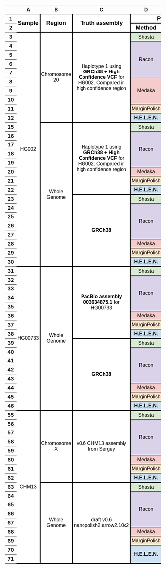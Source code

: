 <meta http-equiv="Content-Type" content="text/html; charset=utf-8"><link type="text/css" rel="stylesheet" href="resources/sheet.css" >
<style type="text/css">.ritz .waffle a { color: inherit; }.ritz .waffle .s7{border-bottom:3px SOLID #000000;border-right:3px SOLID #000000;background-color:#ffffff;text-align:center;color:#000000;font-family:'docs-Roboto Mono',Arial;font-size:12pt;vertical-align:middle;white-space:normal;overflow:hidden;word-wrap:break-word;direction:ltr;padding:2px 3px 2px 3px;}.ritz .waffle .s12{border-bottom:1px SOLID #000000;border-right:1px SOLID #000000;background-color:#d9d2e9;text-align:center;color:#000000;font-family:'docs-Roboto Mono',Arial;font-size:12pt;vertical-align:middle;white-space:nowrap;direction:ltr;padding:2px 3px 2px 3px;}.ritz .waffle .s13{border-bottom:1px SOLID #000000;border-right:3px SOLID #000000;background-color:#f4cccc;text-align:center;color:#000000;font-family:'docs-Roboto Mono',Arial;font-size:12pt;vertical-align:middle;white-space:nowrap;direction:ltr;padding:2px 3px 2px 3px;}.ritz .waffle .s8{border-bottom:1px SOLID #000000;border-right:3px SOLID #000000;background-color:#d9ead3;text-align:center;color:#000000;font-family:'docs-Roboto Mono',Arial;font-size:12pt;vertical-align:middle;white-space:nowrap;direction:ltr;padding:2px 3px 2px 3px;}.ritz .waffle .s16{border-bottom:1px SOLID #000000;border-right:1px SOLID #000000;background-color:#fce5cd;text-align:center;color:#000000;font-family:'docs-Roboto Mono',Arial;font-size:12pt;vertical-align:middle;white-space:nowrap;direction:ltr;padding:2px 3px 2px 3px;}.ritz .waffle .s1{border-bottom:3px SOLID #000000;border-right:3px SOLID #000000;background-color:#ffffff;text-align:center;font-weight:bold;color:#000000;font-family:'docs-Roboto Mono',Arial;font-size:14pt;vertical-align:middle;white-space:normal;overflow:hidden;word-wrap:break-word;direction:ltr;padding:2px 3px 2px 3px;}.ritz .waffle .s3{border-bottom:3px SOLID #000000;border-right:1px SOLID #000000;background-color:#ffffff;text-align:center;font-weight:bold;color:#000000;font-family:'docs-Roboto Mono',Arial;font-size:14pt;vertical-align:bottom;white-space:nowrap;direction:ltr;padding:2px 3px 2px 3px;}.ritz .waffle .s4{border-bottom:3px SOLID #000000;border-right:3px SOLID #000000;background-color:#ffffff;text-align:center;font-weight:bold;color:#000000;font-family:'docs-Roboto Mono',Arial;font-size:14pt;vertical-align:bottom;white-space:nowrap;direction:ltr;padding:2px 3px 2px 3px;}.ritz .waffle .s6{border-bottom:2px SOLID #000000;border-right:3px SOLID #000000;background-color:#ffffff;text-align:center;color:#000000;font-family:'docs-Roboto Mono',Arial;font-size:12pt;vertical-align:middle;white-space:normal;overflow:hidden;word-wrap:break-word;direction:ltr;padding:2px 3px 2px 3px;}.ritz .waffle .s10{border-right:3px SOLID #000000;background-color:#ffffff;text-align:center;color:#000000;font-family:'docs-Roboto Mono',Arial;font-size:12pt;vertical-align:middle;white-space:nowrap;direction:ltr;padding:2px 3px 2px 3px;}.ritz .waffle .s27{border-bottom:1px SOLID #000000;border-right:1px SOLID #000000;background-color:#cfe2f3;text-align:center;font-weight:bold;color:#000000;font-family:'docs-Roboto Mono',Arial;font-size:12pt;vertical-align:middle;white-space:nowrap;direction:ltr;padding:2px 3px 2px 3px;}.ritz .waffle .s19{border-bottom:3px SOLID #000000;border-right:3px SOLID #000000;background-color:#ffffff;text-align:center;color:#000000;font-family:'docs-Roboto Mono',Arial;font-size:12pt;vertical-align:middle;white-space:nowrap;direction:ltr;padding:2px 3px 2px 3px;}.ritz .waffle .s0{border-bottom:3px SOLID #000000;border-right:3px SOLID #000000;background-color:#ffffff;text-align:center;font-weight:bold;color:#000000;font-family:'docs-Roboto Mono',Arial;font-size:14pt;vertical-align:middle;white-space:nowrap;direction:ltr;padding:2px 3px 2px 3px;}.ritz .waffle .s26{border-bottom:1px SOLID #000000;border-right:3px SOLID #000000;background-color:#cfe2f3;text-align:center;font-weight:bold;color:#000000;font-family:'docs-Roboto Mono',Arial;font-size:12pt;vertical-align:middle;white-space:nowrap;direction:ltr;padding:2px 3px 2px 3px;}.ritz .waffle .s29{border-bottom:3px SOLID #000000;border-right:1px SOLID #000000;background-color:#cfe2f3;text-align:center;color:#000000;font-family:'docs-Roboto Mono',Arial;font-size:12pt;vertical-align:middle;white-space:nowrap;direction:ltr;padding:2px 3px 2px 3px;}.ritz .waffle .s14{border-bottom:1px SOLID #000000;border-right:1px SOLID #000000;background-color:#f4cccc;text-align:center;color:#000000;font-family:'docs-Roboto Mono',Arial;font-size:12pt;vertical-align:middle;white-space:nowrap;direction:ltr;padding:2px 3px 2px 3px;}.ritz .waffle .s17{border-bottom:3px SOLID #000000;border-right:3px SOLID #000000;background-color:#cfe2f3;text-align:center;font-weight:bold;color:#000000;font-family:'docs-Roboto Mono',Arial;font-size:12pt;vertical-align:middle;white-space:nowrap;direction:ltr;padding:2px 3px 2px 3px;}.ritz .waffle .s24{border-right:3px SOLID #000000;background-color:#ffffff;text-align:center;color:#000000;font-family:'docs-Consolas',Arial;font-size:10pt;vertical-align:bottom;white-space:nowrap;direction:ltr;padding:2px 3px 2px 3px;}.ritz .waffle .s23{border-right:3px SOLID #000000;background-color:#ffffff;text-align:left;color:#000000;font-family:'docs-Consolas',Arial;font-size:10pt;vertical-align:bottom;white-space:nowrap;direction:ltr;padding:2px 3px 2px 3px;}.ritz .waffle .s28{border-bottom:3px SOLID #000000;border-right:3px SOLID #000000;background-color:#cfe2f3;text-align:center;color:#000000;font-family:'docs-Roboto Mono',Arial;font-size:12pt;vertical-align:middle;white-space:nowrap;direction:ltr;padding:2px 3px 2px 3px;}.ritz .waffle .s2{border-bottom:1px SOLID #000000;border-right:3px SOLID #000000;background-color:#ffffff;text-align:center;font-weight:bold;color:#000000;font-family:'docs-Roboto Mono',Arial;font-size:14pt;vertical-align:bottom;white-space:nowrap;direction:ltr;padding:2px 3px 2px 3px;}.ritz .waffle .s5{border-bottom:2px SOLID #000000;border-right:3px SOLID #000000;background-color:#ffffff;text-align:center;color:#000000;font-family:'docs-Roboto Mono',Arial;font-size:12pt;vertical-align:middle;white-space:nowrap;direction:ltr;padding:2px 3px 2px 3px;}.ritz .waffle .s22{border-bottom:3px SOLID #000000;border-right:3px SOLID #000000;background-color:#ffffff;text-align:center;font-weight:bold;color:#000000;font-family:'docs-Roboto Mono',Arial;font-size:12pt;vertical-align:middle;white-space:normal;overflow:hidden;word-wrap:break-word;direction:ltr;padding:2px 3px 2px 3px;}.ritz .waffle .s20{border-bottom:1px SOLID #000000;border-right:3px SOLID #000000;background-color:#d9d2e9;text-align:center;color:#000000;font-family:'docs-Roboto Mono',Arial;font-size:12pt;vertical-align:bottom;white-space:nowrap;direction:ltr;padding:2px 3px 2px 3px;}.ritz .waffle .s18{border-bottom:3px SOLID #000000;border-right:1px SOLID #000000;background-color:#cfe2f3;text-align:center;font-weight:bold;color:#000000;font-family:'docs-Roboto Mono',Arial;font-size:12pt;vertical-align:middle;white-space:nowrap;direction:ltr;padding:2px 3px 2px 3px;}.ritz .waffle .s11{border-bottom:1px SOLID #000000;border-right:3px SOLID #000000;background-color:#d9d2e9;text-align:center;color:#000000;font-family:'docs-Roboto Mono',Arial;font-size:12pt;vertical-align:middle;white-space:nowrap;direction:ltr;padding:2px 3px 2px 3px;}.ritz .waffle .s21{border-bottom:1px SOLID #000000;border-right:1px SOLID #000000;background-color:#d9d2e9;text-align:center;color:#000000;font-family:'docs-Roboto Mono',Arial;font-size:12pt;vertical-align:bottom;white-space:nowrap;direction:ltr;padding:2px 3px 2px 3px;}.ritz .waffle .s15{border-bottom:1px SOLID #000000;border-right:3px SOLID #000000;background-color:#fce5cd;text-align:center;color:#000000;font-family:'docs-Roboto Mono',Arial;font-size:12pt;vertical-align:middle;white-space:nowrap;direction:ltr;padding:2px 3px 2px 3px;}.ritz .waffle .s9{border-bottom:1px SOLID #000000;border-right:1px SOLID #000000;background-color:#d9ead3;text-align:center;color:#000000;font-family:'docs-Roboto Mono',Arial;font-size:12pt;vertical-align:middle;white-space:nowrap;direction:ltr;padding:2px 3px 2px 3px;}.ritz .waffle .s25{border-bottom:3px SOLID #000000;border-right:3px SOLID #000000;background-color:#ffffff;text-align:left;color:#000000;font-family:'docs-Consolas',Arial;font-size:10pt;vertical-align:bottom;white-space:nowrap;direction:ltr;padding:2px 3px 2px 3px;}</style><div class="ritz grid-container" dir="ltr"><table class="waffle" cellspacing="0" cellpadding="0"><thead><tr><th class="row-header freezebar-origin-ltr"></th><th id="0C0" style="width:89px" class="column-headers-background">A</th><th id="0C1" style="width:105px" class="column-headers-background">B</th><th id="0C2" style="width:151px" class="column-headers-background">C</th><th id="0C3" style="width:151px" class="column-headers-background">D</th><th id="0C4" style="width:191px" class="column-headers-background">E</th><th id="0C5" style="width:100px" class="column-headers-background">F</th><th id="0C6" style="width:100px" class="column-headers-background">G</th><th id="0C7" style="width:100px" class="column-headers-background">H</th><th id="0C8" style="width:100px" class="column-headers-background">I</th><th id="0C9" style="width:100px" class="column-headers-background">J</th><th id="0C10" style="width:100px" class="column-headers-background">K</th><th id="0C11" style="width:100px" class="column-headers-background">L</th><th id="0C12" style="width:100px" class="column-headers-background">M</th><th id="0C13" style="width:176px" class="column-headers-background">N</th></tr></thead><tbody><tr style='height:20px;'><th id="0R0" style="height: 20px;" class="row-headers-background"><div class="row-header-wrapper" style="line-height: 20px;">1</div></th><td class="s0" dir="ltr" rowspan="2">Sample</td><td class="s0" dir="ltr" rowspan="2">Region</td><td class="s1" dir="ltr" rowspan="2">Truth assembly</td><td class="s0" dir="ltr" colspan="2">Polisher</td><td class="s2" dir="ltr" colspan="4">Percentage Errors</td><td class="s2" dir="ltr" colspan="4">Q Scores</td><td class="s0" dir="ltr" rowspan="2">Comments</td></tr><tr style='height:20px;'><th id="0R1" style="height: 20px;" class="row-headers-background"><div class="row-header-wrapper" style="line-height: 20px;">2</div></th><td class="s0" dir="ltr">Method</td><td class="s0" dir="ltr">Model</td><td class="s3" dir="ltr">err_bal</td><td class="s3" dir="ltr">iden</td><td class="s3" dir="ltr">del</td><td class="s4" dir="ltr">ins</td><td class="s3" dir="ltr">err_bal</td><td class="s3" dir="ltr">iden</td><td class="s3" dir="ltr">del</td><td class="s4" dir="ltr">ins</td></tr><tr style='height:20px;'><th id="0R2" style="height: 20px;" class="row-headers-background"><div class="row-header-wrapper" style="line-height: 20px;">3</div></th><td class="s5" dir="ltr" rowspan="26">HG002</td><td class="s6" dir="ltr" rowspan="10">Chromosome 20</td><td class="s7" dir="ltr" rowspan="10">Haplotype 1 using <span style="font-weight:bold;">GRCh38 + High Confidence VCF</span> for HG002. Compared in high confidence region</td><td class="s8" dir="ltr">Shasta</td><td class="s8" dir="ltr">-</td><td class="s9" dir="ltr">1.080%</td><td class="s9" dir="ltr">0.062%</td><td class="s9" dir="ltr">0.915%</td><td class="s8" dir="ltr">0.104%</td><td class="s9" dir="ltr">19.670</td><td class="s9" dir="ltr">32.100</td><td class="s9" dir="ltr">20.390</td><td class="s8" dir="ltr">29.820</td><td class="s10"></td></tr><tr style='height:20px;'><th id="0R3" style="height: 20px;" class="row-headers-background"><div class="row-header-wrapper" style="line-height: 20px;">4</div></th><td class="s11" dir="ltr" rowspan="4">Racon</td><td class="s11" dir="ltr">1x</td><td class="s12" dir="ltr">0.586%</td><td class="s12" dir="ltr">0.060%</td><td class="s12" dir="ltr">0.453%</td><td class="s11" dir="ltr">0.072%</td><td class="s12" dir="ltr">22.320</td><td class="s12" dir="ltr">32.180</td><td class="s12" dir="ltr">23.440</td><td class="s11" dir="ltr">31.410</td><td class="s10"></td></tr><tr style='height:20px;'><th id="0R4" style="height: 20px;" class="row-headers-background"><div class="row-header-wrapper" style="line-height: 20px;">5</div></th><td class="s11" dir="ltr">2x</td><td class="s12" dir="ltr">0.582%</td><td class="s12" dir="ltr">0.065%</td><td class="s12" dir="ltr">0.442%</td><td class="s11" dir="ltr">0.075%</td><td class="s12" dir="ltr">22.350</td><td class="s12" dir="ltr">31.880</td><td class="s12" dir="ltr">23.540</td><td class="s11" dir="ltr">31.260</td><td class="s10"></td></tr><tr style='height:20px;'><th id="0R5" style="height: 20px;" class="row-headers-background"><div class="row-header-wrapper" style="line-height: 20px;">6</div></th><td class="s11" dir="ltr">3x</td><td class="s12" dir="ltr">0.559%</td><td class="s12" dir="ltr">0.059%</td><td class="s12" dir="ltr">0.428%</td><td class="s11" dir="ltr">0.072%</td><td class="s12" dir="ltr">22.530</td><td class="s12" dir="ltr">32.310</td><td class="s12" dir="ltr">23.690</td><td class="s11" dir="ltr">31.400</td><td class="s10"></td></tr><tr style='height:20px;'><th id="0R6" style="height: 20px;" class="row-headers-background"><div class="row-header-wrapper" style="line-height: 20px;">7</div></th><td class="s11" dir="ltr">4x</td><td class="s12" dir="ltr">0.569%</td><td class="s12" dir="ltr">0.065%</td><td class="s12" dir="ltr">0.429%</td><td class="s11" dir="ltr">0.075%</td><td class="s12" dir="ltr">22.450</td><td class="s12" dir="ltr">31.890</td><td class="s12" dir="ltr">23.680</td><td class="s11" dir="ltr">31.230</td><td class="s10"></td></tr><tr style='height:20px;'><th id="0R7" style="height: 20px;" class="row-headers-background"><div class="row-header-wrapper" style="line-height: 20px;">8</div></th><td class="s13" dir="ltr" rowspan="3">Medaka</td><td class="s13" dir="ltr">r941_flip235</td><td class="s14" dir="ltr">0.479%</td><td class="s14" dir="ltr">0.062%</td><td class="s14" dir="ltr">0.346%</td><td class="s13" dir="ltr">0.071%</td><td class="s14" dir="ltr">23.200</td><td class="s14" dir="ltr">32.070</td><td class="s14" dir="ltr">24.600</td><td class="s13" dir="ltr">31.500</td><td class="s10"></td></tr><tr style='height:20px;'><th id="0R8" style="height: 20px;" class="row-headers-background"><div class="row-header-wrapper" style="line-height: 20px;">9</div></th><td class="s13" dir="ltr">r941_flip213</td><td class="s14" dir="ltr">0.543%</td><td class="s14" dir="ltr">0.056%</td><td class="s14" dir="ltr">0.440%</td><td class="s13" dir="ltr">0.047%</td><td class="s14" dir="ltr">22.650</td><td class="s14" dir="ltr">32.510</td><td class="s14" dir="ltr">23.570</td><td class="s13" dir="ltr">33.260</td><td class="s10"></td></tr><tr style='height:20px;'><th id="0R9" style="height: 20px;" class="row-headers-background"><div class="row-header-wrapper" style="line-height: 20px;">10</div></th><td class="s13" dir="ltr">r941_trans</td><td class="s14" dir="ltr">0.582%</td><td class="s14" dir="ltr">0.052%</td><td class="s14" dir="ltr">0.482%</td><td class="s13" dir="ltr">0.048%</td><td class="s14" dir="ltr">22.350</td><td class="s14" dir="ltr">32.850</td><td class="s14" dir="ltr">23.170</td><td class="s13" dir="ltr">33.170</td><td class="s10"></td></tr><tr style='height:20px;'><th id="0R10" style="height: 20px;" class="row-headers-background"><div class="row-header-wrapper" style="line-height: 20px;">11</div></th><td class="s15" dir="ltr">MarginPolish</td><td class="s15" dir="ltr">guppy_ff235</td><td class="s16" dir="ltr">0.450%</td><td class="s16" dir="ltr">0.043%</td><td class="s16" dir="ltr">0.298%</td><td class="s15" dir="ltr">0.109%</td><td class="s16" dir="ltr">23.470</td><td class="s16" dir="ltr">33.660</td><td class="s16" dir="ltr">25.260</td><td class="s15" dir="ltr">31.100</td><td class="s10"></td></tr><tr style='height:20px;'><th id="0R11" style="height: 20px;" class="row-headers-background"><div class="row-header-wrapper" style="line-height: 20px;">12</div></th><td class="s17" dir="ltr">H.E.L.E.N.</td><td class="s17" dir="ltr">rl941_flip235</td><td class="s18" dir="ltr">0.368%</td><td class="s18" dir="ltr">0.041%</td><td class="s18" dir="ltr">0.232%</td><td class="s17" dir="ltr">0.095%</td><td class="s18" dir="ltr">24.340</td><td class="s18" dir="ltr">33.850</td><td class="s18" dir="ltr">26.350</td><td class="s17" dir="ltr">30.240</td><td class="s19"></td></tr><tr style='height:20px;'><th id="0R14" style="height: 20px;" class="row-headers-background"><div class="row-header-wrapper" style="line-height: 20px;">15</div></th><td class="s6" dir="ltr" rowspan="16">Whole Genome</td><td class="s7" dir="ltr" rowspan="8">Haplotype 1 using <span style="font-weight:bold;">GRCh38 + High Confidence VCF</span> for HG002. Compared in high confidence region</td><td class="s8" dir="ltr">Shasta</td><td class="s8" dir="ltr">-</td><td class="s9" dir="ltr">1.030%</td><td class="s9" dir="ltr">0.058%</td><td class="s9" dir="ltr">0.861%</td><td class="s8" dir="ltr">0.111%</td><td class="s9" dir="ltr">19.870</td><td class="s9" dir="ltr">32.370</td><td class="s9" dir="ltr">20.650</td><td class="s8" dir="ltr">29.560</td><td class="s10"></td></tr><tr style='height:20px;'><th id="0R15" style="height: 20px;" class="row-headers-background"><div class="row-header-wrapper" style="line-height: 20px;">16</div></th><td class="s11" rowspan="4">Racon</td><td class="s20">1x</td><td class="s21" dir="ltr">0.732%</td><td class="s21" dir="ltr">0.053%</td><td class="s21" dir="ltr">0.606%</td><td class="s20" dir="ltr">0.073%</td><td class="s21" dir="ltr">21.360</td><td class="s21" dir="ltr">32.800</td><td class="s21" dir="ltr">22.170</td><td class="s20" dir="ltr">31.350</td><td class="s10"></td></tr><tr style='height:20px;'><th id="0R16" style="height: 20px;" class="row-headers-background"><div class="row-header-wrapper" style="line-height: 20px;">17</div></th><td class="s20">2x</td><td class="s21" dir="ltr">0.719%</td><td class="s21" dir="ltr">0.052%</td><td class="s21" dir="ltr">0.593%</td><td class="s20" dir="ltr">0.074%</td><td class="s21" dir="ltr">21.440</td><td class="s21" dir="ltr">32.870</td><td class="s21" dir="ltr">22.270</td><td class="s20" dir="ltr">31.310</td><td class="s10"></td></tr><tr style='height:20px;'><th id="0R17" style="height: 20px;" class="row-headers-background"><div class="row-header-wrapper" style="line-height: 20px;">18</div></th><td class="s20">3x</td><td class="s21" dir="ltr">0.706%</td><td class="s21" dir="ltr">0.051%</td><td class="s21" dir="ltr">0.579%</td><td class="s20" dir="ltr">0.076%</td><td class="s21" dir="ltr">21.510</td><td class="s21" dir="ltr">32.900</td><td class="s21" dir="ltr">22.370</td><td class="s20" dir="ltr">31.200</td><td class="s10"></td></tr><tr style='height:20px;'><th id="0R18" style="height: 20px;" class="row-headers-background"><div class="row-header-wrapper" style="line-height: 20px;">19</div></th><td class="s20">4x</td><td class="s21" dir="ltr">0.711%</td><td class="s21" dir="ltr">0.052%</td><td class="s21" dir="ltr">0.585%</td><td class="s20" dir="ltr">0.075%</td><td class="s21" dir="ltr">21.480</td><td class="s21" dir="ltr">32.880</td><td class="s21" dir="ltr">22.330</td><td class="s20" dir="ltr">31.260</td><td class="s10"></td></tr><tr style='height:20px;'><th id="0R19" style="height: 20px;" class="row-headers-background"><div class="row-header-wrapper" style="line-height: 20px;">20</div></th><td class="s13" dir="ltr">Medaka</td><td class="s13" dir="ltr">r941_flip235</td><td class="s14" dir="ltr">0.447%</td><td class="s14" dir="ltr">0.049%</td><td class="s14" dir="ltr">0.324%</td><td class="s13" dir="ltr">0.074%</td><td class="s14" dir="ltr">23.500</td><td class="s14" dir="ltr">33.110</td><td class="s14" dir="ltr">24.890</td><td class="s13" dir="ltr">31.310</td><td class="s10"></td></tr><tr style='height:20px;'><th id="0R20" style="height: 20px;" class="row-headers-background"><div class="row-header-wrapper" style="line-height: 20px;">21</div></th><td class="s15" dir="ltr">MarginPolish</td><td class="s15" dir="ltr">guppy_ff235</td><td class="s16" dir="ltr">0.432%</td><td class="s16" dir="ltr">0.042%</td><td class="s16" dir="ltr">0.268%</td><td class="s15" dir="ltr">0.122%</td><td class="s16" dir="ltr">23.640</td><td class="s16" dir="ltr">33.730</td><td class="s16" dir="ltr">25.720</td><td class="s15" dir="ltr">29.130</td><td class="s10"></td></tr><tr style='height:20px;'><th id="0R21" style="height: 20px;" class="row-headers-background"><div class="row-header-wrapper" style="line-height: 20px;">22</div></th><td class="s17" dir="ltr">H.E.L.E.N.</td><td class="s17" dir="ltr">rl941_flip235</td><td class="s18" dir="ltr">0.354%</td><td class="s18" dir="ltr">0.039%</td><td class="s18" dir="ltr">0.208%</td><td class="s17" dir="ltr">0.107%</td><td class="s18" dir="ltr">24.510</td><td class="s18" dir="ltr">34.050</td><td class="s18" dir="ltr">26.810</td><td class="s17" dir="ltr">29.730</td><td class="s5"></td></tr><tr style='height:20px;'><th id="0R22" style="height: 20px;" class="row-headers-background"><div class="row-header-wrapper" style="line-height: 20px;">23</div></th><td class="s22" dir="ltr" rowspan="8">GRCh38</td><td class="s8" dir="ltr">Shasta</td><td class="s8" dir="ltr">-</td><td class="s9" dir="ltr">1.525%</td><td class="s9" dir="ltr">0.180%</td><td class="s9" dir="ltr">1.067%</td><td class="s8" dir="ltr">0.280%</td><td class="s9" dir="ltr">18.170</td><td class="s9" dir="ltr">27.460</td><td class="s9" dir="ltr">19.720</td><td class="s8" dir="ltr">25.530</td><td class="s10"></td></tr><tr style='height:20px;'><th id="0R23" style="height: 20px;" class="row-headers-background"><div class="row-header-wrapper" style="line-height: 20px;">24</div></th><td class="s11" dir="ltr" rowspan="4">Racon</td><td class="s11" dir="ltr">1x</td><td class="s12" dir="ltr">1.143%</td><td class="s12" dir="ltr">0.158%</td><td class="s12" dir="ltr">0.756%</td><td class="s11" dir="ltr">0.230%</td><td class="s12" dir="ltr">19.420</td><td class="s12" dir="ltr">28.010</td><td class="s12" dir="ltr">21.210</td><td class="s11" dir="ltr">26.380</td><td class="s10"></td></tr><tr style='height:20px;'><th id="0R24" style="height: 20px;" class="row-headers-background"><div class="row-header-wrapper" style="line-height: 20px;">25</div></th><td class="s11" dir="ltr">2x</td><td class="s12" dir="ltr">1.121%</td><td class="s12" dir="ltr">0.150%</td><td class="s12" dir="ltr">0.741%</td><td class="s11" dir="ltr">0.231%</td><td class="s12" dir="ltr">19.500</td><td class="s12" dir="ltr">28.230</td><td class="s12" dir="ltr">21.300</td><td class="s11" dir="ltr">26.370</td><td class="s10"></td></tr><tr style='height:20px;'><th id="0R25" style="height: 20px;" class="row-headers-background"><div class="row-header-wrapper" style="line-height: 20px;">26</div></th><td class="s11" dir="ltr">3x</td><td class="s12" dir="ltr">1.103%</td><td class="s12" dir="ltr">0.145%</td><td class="s12" dir="ltr">0.730%</td><td class="s11" dir="ltr">0.229%</td><td class="s12" dir="ltr">19.570</td><td class="s12" dir="ltr">28.380</td><td class="s12" dir="ltr">21.370</td><td class="s11" dir="ltr">26.390</td><td class="s10"></td></tr><tr style='height:20px;'><th id="0R26" style="height: 20px;" class="row-headers-background"><div class="row-header-wrapper" style="line-height: 20px;">27</div></th><td class="s11" dir="ltr">4x</td><td class="s12" dir="ltr">1.101%</td><td class="s12" dir="ltr">0.145%</td><td class="s12" dir="ltr">0.724%</td><td class="s11" dir="ltr">0.233%</td><td class="s12" dir="ltr">19.580</td><td class="s12" dir="ltr">28.390</td><td class="s12" dir="ltr">21.400</td><td class="s11" dir="ltr">26.320</td><td class="s10"></td></tr><tr style='height:20px;'><th id="0R27" style="height: 20px;" class="row-headers-background"><div class="row-header-wrapper" style="line-height: 20px;">28</div></th><td class="s13" dir="ltr">Medaka</td><td class="s13" dir="ltr">r941_flip235</td><td class="s14" dir="ltr">0.801%</td><td class="s14" dir="ltr">0.140%</td><td class="s14" dir="ltr">0.451%</td><td class="s13" dir="ltr">0.211%</td><td class="s14" dir="ltr">20.960</td><td class="s14" dir="ltr">28.550</td><td class="s14" dir="ltr">23.460</td><td class="s13" dir="ltr">26.750</td><td class="s10"></td></tr><tr style='height:20px;'><th id="0R28" style="height: 20px;" class="row-headers-background"><div class="row-header-wrapper" style="line-height: 20px;">29</div></th><td class="s15" dir="ltr">MarginPolish</td><td class="s15" dir="ltr">guppy_ff235</td><td class="s16" dir="ltr">0.766%</td><td class="s16" dir="ltr">0.128%</td><td class="s16" dir="ltr">0.379%</td><td class="s15" dir="ltr">0.259%</td><td class="s16" dir="ltr">21.160</td><td class="s16" dir="ltr">28.920</td><td class="s16" dir="ltr">24.210</td><td class="s15" dir="ltr">25.870</td><td class="s10"></td></tr><tr style='height:20px;'><th id="0R29" style="height: 20px;" class="row-headers-background"><div class="row-header-wrapper" style="line-height: 20px;">30</div></th><td class="s17" dir="ltr">H.E.L.E.N.</td><td class="s17" dir="ltr">rl941_flip235</td><td class="s18" dir="ltr">0.753%</td><td class="s18" dir="ltr">0.142%</td><td class="s18" dir="ltr">0.358%</td><td class="s17" dir="ltr">0.254%</td><td class="s18" dir="ltr">21.230</td><td class="s18" dir="ltr">28.490</td><td class="s18" dir="ltr">24.460</td><td class="s17" dir="ltr">25.960</td><td class="s19"></td></tr><tr style='height:20px;'><th id="0R30" style="height: 20px;" class="row-headers-background"><div class="row-header-wrapper" style="line-height: 20px;">31</div></th><td class="s19" dir="ltr" rowspan="16">HG00733</td><td class="s7" dir="ltr" rowspan="16">Whole Genome</td><td class="s7" dir="ltr" rowspan="8"><span style="font-weight:bold;">PacBio assembly 003634875.1</span> for HG00733</td><td class="s8" dir="ltr">Shasta</td><td class="s8" dir="ltr">-</td><td class="s9" dir="ltr">1.217%</td><td class="s9" dir="ltr">0.084%</td><td class="s9" dir="ltr">0.963%</td><td class="s8" dir="ltr">0.170%</td><td class="s9" dir="ltr">19.150</td><td class="s9" dir="ltr">30.770</td><td class="s9" dir="ltr">20.160</td><td class="s8" dir="ltr">27.680</td><td class="s10"></td></tr><tr style='height:20px;'><th id="0R31" style="height: 20px;" class="row-headers-background"><div class="row-header-wrapper" style="line-height: 20px;">32</div></th><td class="s11" dir="ltr" rowspan="4">Racon</td><td class="s11" dir="ltr">1x</td><td class="s12" dir="ltr">0.863%</td><td class="s12" dir="ltr">0.081%</td><td class="s12" dir="ltr">0.659%</td><td class="s11" dir="ltr">0.124%</td><td class="s12" dir="ltr">20.640</td><td class="s12" dir="ltr">30.910</td><td class="s12" dir="ltr">21.810</td><td class="s11" dir="ltr">29.080</td><td class="s10"></td></tr><tr style='height:20px;'><th id="0R32" style="height: 20px;" class="row-headers-background"><div class="row-header-wrapper" style="line-height: 20px;">33</div></th><td class="s11" dir="ltr">2x</td><td class="s12" dir="ltr">0.850%</td><td class="s12" dir="ltr">0.085%</td><td class="s12" dir="ltr">0.639%</td><td class="s11" dir="ltr">0.126%</td><td class="s12" dir="ltr">20.710</td><td class="s12" dir="ltr">30.720</td><td class="s12" dir="ltr">21.940</td><td class="s11" dir="ltr">28.980</td><td class="s10"></td></tr><tr style='height:20px;'><th id="0R33" style="height: 20px;" class="row-headers-background"><div class="row-header-wrapper" style="line-height: 20px;">34</div></th><td class="s11" dir="ltr">3x</td><td class="s12" dir="ltr">0.845%</td><td class="s12" dir="ltr">0.087%</td><td class="s12" dir="ltr">0.630%</td><td class="s11" dir="ltr">0.129%</td><td class="s12" dir="ltr">20.730</td><td class="s12" dir="ltr">30.580</td><td class="s12" dir="ltr">22.010</td><td class="s11" dir="ltr">28.910</td><td class="s10"></td></tr><tr style='height:20px;'><th id="0R34" style="height: 20px;" class="row-headers-background"><div class="row-header-wrapper" style="line-height: 20px;">35</div></th><td class="s11" dir="ltr">4x</td><td class="s12" dir="ltr">0.839%</td><td class="s12" dir="ltr">0.085%</td><td class="s12" dir="ltr">0.624%</td><td class="s11" dir="ltr">0.131%</td><td class="s12" dir="ltr">20.760</td><td class="s12" dir="ltr">30.710</td><td class="s12" dir="ltr">22.050</td><td class="s11" dir="ltr">28.840</td><td class="s10"></td></tr><tr style='height:20px;'><th id="0R35" style="height: 20px;" class="row-headers-background"><div class="row-header-wrapper" style="line-height: 20px;">36</div></th><td class="s13" dir="ltr">Medaka</td><td class="s13" dir="ltr">r941_flip235</td><td class="s14" dir="ltr">0.579%</td><td class="s14" dir="ltr">0.082%</td><td class="s14" dir="ltr">0.382%</td><td class="s13" dir="ltr">0.116%</td><td class="s14" dir="ltr">22.370</td><td class="s14" dir="ltr">30.850</td><td class="s14" dir="ltr">24.180</td><td class="s13" dir="ltr">29.370</td><td class="s10"></td></tr><tr style='height:20px;'><th id="0R36" style="height: 20px;" class="row-headers-background"><div class="row-header-wrapper" style="line-height: 20px;">37</div></th><td class="s15" dir="ltr">MarginPolish</td><td class="s15" dir="ltr">guppy_ff235</td><td class="s16" dir="ltr">0.586%</td><td class="s16" dir="ltr">0.069%</td><td class="s16" dir="ltr">0.340%</td><td class="s15" dir="ltr">0.177%</td><td class="s16" dir="ltr">22.320</td><td class="s16" dir="ltr">31.600</td><td class="s16" dir="ltr">24.680</td><td class="s15" dir="ltr">27.510</td><td class="s10"></td></tr><tr style='height:20px;'><th id="0R37" style="height: 20px;" class="row-headers-background"><div class="row-header-wrapper" style="line-height: 20px;">38</div></th><td class="s17" dir="ltr">H.E.L.E.N.</td><td class="s17" dir="ltr">rl941_flip235</td><td class="s18" dir="ltr">0.533%</td><td class="s18" dir="ltr">0.069%</td><td class="s18" dir="ltr">0.311%</td><td class="s17" dir="ltr">0.153%</td><td class="s18" dir="ltr">22.730</td><td class="s18" dir="ltr">31.620</td><td class="s18" dir="ltr">25.070</td><td class="s17" dir="ltr">28.160</td><td class="s19"></td></tr><tr style='height:20px;'><th id="0R38" style="height: 20px;" class="row-headers-background"><div class="row-header-wrapper" style="line-height: 20px;">39</div></th><td class="s22" dir="ltr" rowspan="8">GRCh38</td><td class="s8" dir="ltr">Shasta</td><td class="s8" dir="ltr">-</td><td class="s9" dir="ltr">1.457%</td><td class="s9" dir="ltr">0.165%</td><td class="s9" dir="ltr">1.005%</td><td class="s8" dir="ltr">0.289%</td><td class="s9" dir="ltr">18.360</td><td class="s9" dir="ltr">27.820</td><td class="s9" dir="ltr">19.980</td><td class="s8" dir="ltr">25.390</td><td class="s10"></td></tr><tr style='height:20px;'><th id="0R39" style="height: 20px;" class="row-headers-background"><div class="row-header-wrapper" style="line-height: 20px;">40</div></th><td class="s11" dir="ltr" rowspan="4">Racon</td><td class="s11" dir="ltr">1x</td><td class="s12" dir="ltr">1.096%</td><td class="s12" dir="ltr">0.156%</td><td class="s12" dir="ltr">0.702%</td><td class="s11" dir="ltr">0.240%</td><td class="s12" dir="ltr">19.600</td><td class="s12" dir="ltr">28.070</td><td class="s12" dir="ltr">21.540</td><td class="s11" dir="ltr">26.200</td><td class="s10"></td></tr><tr style='height:20px;'><th id="0R40" style="height: 20px;" class="row-headers-background"><div class="row-header-wrapper" style="line-height: 20px;">41</div></th><td class="s11" dir="ltr">2x</td><td class="s12" dir="ltr">1.069%</td><td class="s12" dir="ltr">0.152%</td><td class="s12" dir="ltr">0.679%</td><td class="s11" dir="ltr">0.239%</td><td class="s12" dir="ltr">19.710</td><td class="s12" dir="ltr">28.190</td><td class="s12" dir="ltr">21.680</td><td class="s11" dir="ltr">26.210</td><td class="s10"></td></tr><tr style='height:20px;'><th id="0R41" style="height: 20px;" class="row-headers-background"><div class="row-header-wrapper" style="line-height: 20px;">42</div></th><td class="s11" dir="ltr">3x</td><td class="s12" dir="ltr">1.055%</td><td class="s12" dir="ltr">0.150%</td><td class="s12" dir="ltr">0.670%</td><td class="s11" dir="ltr">0.236%</td><td class="s12" dir="ltr">19.770</td><td class="s12" dir="ltr">28.230</td><td class="s12" dir="ltr">21.740</td><td class="s11" dir="ltr">26.270</td><td class="s10"></td></tr><tr style='height:20px;'><th id="0R42" style="height: 20px;" class="row-headers-background"><div class="row-header-wrapper" style="line-height: 20px;">43</div></th><td class="s11" dir="ltr">4x</td><td class="s12" dir="ltr">1.054%</td><td class="s12" dir="ltr">0.152%</td><td class="s12" dir="ltr">0.664%</td><td class="s11" dir="ltr">0.239%</td><td class="s12" dir="ltr">19.780</td><td class="s12" dir="ltr">28.180</td><td class="s12" dir="ltr">21.780</td><td class="s11" dir="ltr">26.210</td><td class="s10"></td></tr><tr style='height:20px;'><th id="0R43" style="height: 20px;" class="row-headers-background"><div class="row-header-wrapper" style="line-height: 20px;">44</div></th><td class="s13" dir="ltr">Medaka</td><td class="s13" dir="ltr">r941_flip235</td><td class="s14" dir="ltr">0.778%</td><td class="s14" dir="ltr">0.150%</td><td class="s14" dir="ltr">0.416%</td><td class="s13" dir="ltr">0.213%</td><td class="s14" dir="ltr">21.090</td><td class="s14" dir="ltr">28.240</td><td class="s14" dir="ltr">23.810</td><td class="s13" dir="ltr">26.710</td><td class="s10"></td></tr><tr style='height:20px;'><th id="0R44" style="height: 20px;" class="row-headers-background"><div class="row-header-wrapper" style="line-height: 20px;">45</div></th><td class="s15" dir="ltr">MarginPolish</td><td class="s15" dir="ltr">-</td><td class="s16" dir="ltr">0.806%</td><td class="s16" dir="ltr">0.142%</td><td class="s16" dir="ltr">0.375%</td><td class="s15" dir="ltr">0.289%</td><td class="s16" dir="ltr">20.940</td><td class="s16" dir="ltr">28.470</td><td class="s16" dir="ltr">24.260</td><td class="s15" dir="ltr">25.390</td><td class="s10"></td></tr><tr style='height:20px;'><th id="0R45" style="height: 20px;" class="row-headers-background"><div class="row-header-wrapper" style="line-height: 20px;">46</div></th><td class="s17" dir="ltr">H.E.L.E.N.</td><td class="s17" dir="ltr">rl941_flip235</td><td class="s18" dir="ltr">0.736%</td><td class="s18" dir="ltr">0.137%</td><td class="s18" dir="ltr">0.337%</td><td class="s17" dir="ltr">0.262%</td><td class="s18" dir="ltr">21.330</td><td class="s18" dir="ltr">28.620</td><td class="s18" dir="ltr">24.730</td><td class="s17" dir="ltr">25.820</td><td class="s19"></td></tr><tr style='height:20px;'><th id="0R54" style="height: 20px;" class="row-headers-background"><div class="row-header-wrapper" style="line-height: 20px;">55</div></th><td class="s19" dir="ltr" rowspan="17">CHM13</td><td class="s7" dir="ltr" rowspan="8">Chromosome X</td><td class="s7" dir="ltr" rowspan="8">v0.6 CHM13 assembly from Sergey</td><td class="s8" dir="ltr">Shasta</td><td class="s8" dir="ltr">-</td><td class="s9" dir="ltr">0.494%</td><td class="s9" dir="ltr">0.015%</td><td class="s9" dir="ltr">0.419%</td><td class="s8" dir="ltr">0.060%</td><td class="s9" dir="ltr">23.060</td><td class="s9" dir="ltr">38.200</td><td class="s9" dir="ltr">23.780</td><td class="s8" dir="ltr">32.190</td><td class="s23"></td></tr><tr style='height:20px;'><th id="0R55" style="height: 20px;" class="row-headers-background"><div class="row-header-wrapper" style="line-height: 20px;">56</div></th><td class="s11" dir="ltr" rowspan="4">Racon</td><td class="s11" dir="ltr">1x</td><td class="s12" dir="ltr">0.390%</td><td class="s12" dir="ltr">0.038%</td><td class="s12" dir="ltr">0.228%</td><td class="s11" dir="ltr">0.124%</td><td class="s12" dir="ltr">24.090</td><td class="s12" dir="ltr">34.180</td><td class="s12" dir="ltr">26.430</td><td class="s11" dir="ltr">29.060</td><td class="s23"></td></tr><tr style='height:20px;'><th id="0R56" style="height: 20px;" class="row-headers-background"><div class="row-header-wrapper" style="line-height: 20px;">57</div></th><td class="s11" dir="ltr">2x</td><td class="s12" dir="ltr">0.356%</td><td class="s12" dir="ltr">0.026%</td><td class="s12" dir="ltr">0.212%</td><td class="s11" dir="ltr">0.118%</td><td class="s12" dir="ltr">24.490</td><td class="s12" dir="ltr">35.910</td><td class="s12" dir="ltr">26.730</td><td class="s11" dir="ltr">29.280</td><td class="s23"></td></tr><tr style='height:20px;'><th id="0R57" style="height: 20px;" class="row-headers-background"><div class="row-header-wrapper" style="line-height: 20px;">58</div></th><td class="s11" dir="ltr">3x</td><td class="s12" dir="ltr">0.347%</td><td class="s12" dir="ltr">0.024%</td><td class="s12" dir="ltr">0.203%</td><td class="s11" dir="ltr">0.120%</td><td class="s12" dir="ltr">24.590</td><td class="s12" dir="ltr">36.160</td><td class="s12" dir="ltr">26.920</td><td class="s11" dir="ltr">29.210</td><td class="s23"></td></tr><tr style='height:20px;'><th id="0R58" style="height: 20px;" class="row-headers-background"><div class="row-header-wrapper" style="line-height: 20px;">59</div></th><td class="s11" dir="ltr">4x</td><td class="s12" dir="ltr">0.340%</td><td class="s12" dir="ltr">0.021%</td><td class="s12" dir="ltr">0.204%</td><td class="s11" dir="ltr">0.115%</td><td class="s12" dir="ltr">24.690</td><td class="s12" dir="ltr">36.730</td><td class="s12" dir="ltr">26.910</td><td class="s11" dir="ltr">29.390</td><td class="s23"></td></tr><tr style='height:20px;'><th id="0R59" style="height: 20px;" class="row-headers-background"><div class="row-header-wrapper" style="line-height: 20px;">60</div></th><td class="s13" dir="ltr">Medaka</td><td class="s13" dir="ltr">r941_flip213</td><td class="s14" dir="ltr">0.127%</td><td class="s14" dir="ltr">0.013%</td><td class="s14" dir="ltr">0.044%</td><td class="s13" dir="ltr">0.070%</td><td class="s14" dir="ltr">28.950</td><td class="s14" dir="ltr">38.800</td><td class="s14" dir="ltr">33.570</td><td class="s13" dir="ltr">31.540</td><td class="s24" dir="ltr"></td></tr><tr style='height:20px;'><th id="0R60" style="height: 20px;" class="row-headers-background"><div class="row-header-wrapper" style="line-height: 20px;">61</div></th><td class="s15" dir="ltr">MarginPolish</td><td class="s15" dir="ltr">guppy_ff233</td><td class="s16" dir="ltr">0.269%</td><td class="s16" dir="ltr">0.024%</td><td class="s16" dir="ltr">0.067%</td><td class="s15" dir="ltr">0.178%</td><td class="s16" dir="ltr">25.700</td><td class="s16" dir="ltr">36.170</td><td class="s16" dir="ltr">31.720</td><td class="s15" dir="ltr">27.500</td><td class="s23"></td></tr><tr style='height:20px;'><th id="0R61" style="height: 20px;" class="row-headers-background"><div class="row-header-wrapper" style="line-height: 20px;">62</div></th><td class="s17" dir="ltr">H.E.L.E.N.</td><td class="s17" dir="ltr">rl941_flip233_hap</td><td class="s18" dir="ltr">0.119%</td><td class="s18" dir="ltr">0.010%</td><td class="s18" dir="ltr">0.087%</td><td class="s17" dir="ltr">0.023%</td><td class="s18" dir="ltr">29.240</td><td class="s18" dir="ltr">40.200</td><td class="s18" dir="ltr">30.610</td><td class="s17" dir="ltr">36.430</td><td class="s25"></td></tr><tr style='height:20px;'><th id="0R62" style="height: 20px;" class="row-headers-background"><div class="row-header-wrapper" style="line-height: 20px;">63</div></th><td class="s7" dir="ltr" rowspan="9">Whole Genome</td><td class="s7" dir="ltr" rowspan="9">draft v0.6 nanopolish2.arrow2.10x2</td><td class="s8" dir="ltr">Shasta</td><td class="s8" dir="ltr">-</td><td class="s9" dir="ltr">0.626%</td><td class="s9" dir="ltr">0.048%</td><td class="s9" dir="ltr">0.469%</td><td class="s8" dir="ltr">0.109%</td><td class="s9" dir="ltr">22.030</td><td class="s9" dir="ltr">33.150</td><td class="s9" dir="ltr">23.290</td><td class="s8" dir="ltr">29.610</td><td class="s23"></td></tr><tr style='height:20px;'><th id="0R63" style="height: 20px;" class="row-headers-background"><div class="row-header-wrapper" style="line-height: 20px;">64</div></th><td class="s11" dir="ltr" rowspan="4">Racon</td><td class="s11" dir="ltr">1x</td><td class="s12" dir="ltr">0.525%</td><td class="s12" dir="ltr">0.086%</td><td class="s12" dir="ltr">0.256%</td><td class="s11" dir="ltr">0.183%</td><td class="s12" dir="ltr">22.800</td><td class="s12" dir="ltr">30.660</td><td class="s12" dir="ltr">25.920</td><td class="s11" dir="ltr">27.370</td><td class="s23"></td></tr><tr style='height:20px;'><th id="0R64" style="height: 20px;" class="row-headers-background"><div class="row-header-wrapper" style="line-height: 20px;">65</div></th><td class="s11" dir="ltr">2x</td><td class="s12" dir="ltr">0.513%</td><td class="s12" dir="ltr">0.078%</td><td class="s12" dir="ltr">0.252%</td><td class="s11" dir="ltr">0.183%</td><td class="s12" dir="ltr">22.900</td><td class="s12" dir="ltr">31.060</td><td class="s12" dir="ltr">25.990</td><td class="s11" dir="ltr">27.370</td><td class="s23"></td></tr><tr style='height:20px;'><th id="0R65" style="height: 20px;" class="row-headers-background"><div class="row-header-wrapper" style="line-height: 20px;">66</div></th><td class="s11" dir="ltr">3x</td><td class="s12" dir="ltr">0.496%</td><td class="s12" dir="ltr">0.073%</td><td class="s12" dir="ltr">0.243%</td><td class="s11" dir="ltr">0.180%</td><td class="s12" dir="ltr">23.040</td><td class="s12" dir="ltr">31.360</td><td class="s12" dir="ltr">26.140</td><td class="s11" dir="ltr">27.450</td><td class="s23"></td></tr><tr style='height:20px;'><th id="0R66" style="height: 20px;" class="row-headers-background"><div class="row-header-wrapper" style="line-height: 20px;">67</div></th><td class="s11" dir="ltr">4x</td><td class="s12" dir="ltr">0.498%</td><td class="s12" dir="ltr">0.074%</td><td class="s12" dir="ltr">0.241%</td><td class="s11" dir="ltr">0.183%</td><td class="s12" dir="ltr">23.030</td><td class="s12" dir="ltr">31.290</td><td class="s12" dir="ltr">26.180</td><td class="s11" dir="ltr">27.370</td><td class="s23"></td></tr><tr style='height:20px;'><th id="0R67" style="height: 20px;" class="row-headers-background"><div class="row-header-wrapper" style="line-height: 20px;">68</div></th><td class="s13" dir="ltr">Medaka</td><td class="s13" dir="ltr">r941_flip213</td><td class="s14" dir="ltr">0.417%</td><td class="s14" dir="ltr">0.051%</td><td class="s14" dir="ltr">0.065%</td><td class="s13" dir="ltr">0.302%</td><td class="s14" dir="ltr">23.800</td><td class="s14" dir="ltr">32.940</td><td class="s14" dir="ltr">31.880</td><td class="s13" dir="ltr">25.210</td><td class="s23"></td></tr><tr style='height:20px;'><th id="0R68" style="height: 20px;" class="row-headers-background"><div class="row-header-wrapper" style="line-height: 20px;">69</div></th><td class="s15" dir="ltr">MarginPolish</td><td class="s15" dir="ltr">guppy_ff233</td><td class="s16" dir="ltr">0.384%</td><td class="s16" dir="ltr">0.052%</td><td class="s16" dir="ltr">0.107%</td><td class="s15" dir="ltr">0.224%</td><td class="s16" dir="ltr">24.160</td><td class="s16" dir="ltr">32.820</td><td class="s16" dir="ltr">29.700</td><td class="s15" dir="ltr">26.490</td><td class="s23"></td></tr><tr style='height:20px;'><th id="0R69" style="height: 20px;" class="row-headers-background"><div class="row-header-wrapper" style="line-height: 20px;">70</div></th><td class="s17" dir="ltr" rowspan="2">H.E.L.E.N.</td><td class="s26" dir="ltr">rl941_flip233_hap</td><td class="s27" dir="ltr">0.305%</td><td class="s27" dir="ltr">0.051%</td><td class="s27" dir="ltr">0.168%</td><td class="s26" dir="ltr">0.086%</td><td class="s27" dir="ltr">25.150</td><td class="s27" dir="ltr">32.950</td><td class="s27" dir="ltr">27.730</td><td class="s26" dir="ltr">30.640</td><td class="s23"></td></tr><tr style='height:20px;'><th id="0R70" style="height: 20px;" class="row-headers-background"><div class="row-header-wrapper" style="line-height: 20px;">71</div></th><td class="s28" dir="ltr">rl941_flip233</td><td class="s29" dir="ltr">0.353%</td><td class="s29" dir="ltr">0.054%</td><td class="s29" dir="ltr">0.147%</td><td class="s28" dir="ltr">0.152%</td><td class="s29" dir="ltr">24.520</td><td class="s29" dir="ltr">32.660</td><td class="s29" dir="ltr">28.340</td><td class="s28" dir="ltr">28.180</td><td class="s25"></td></tr></tbody></table></div>
<script type='text/javascript' nonce='ttiH0HTY90ux/fJyOg3KCg'>
function posObj(sheet, id, row, col, x, y) {
  var rtl = false;
  var sheetElement = document.getElementById(sheet);
  if (!sheetElement) {
    sheetElement = document.getElementById(sheet + '-grid-container');
  }
  if (sheetElement) {
    rtl = sheetElement.getAttribute('dir') == 'rtl';
  }
  var r = document.getElementById(sheet+'R'+row);
  var c = document.getElementById(sheet+'C'+col);
  if (r && c) {
    var objElement = document.getElementById(id);
    var s = objElement.style;
    var t = y;
    while (r && r != sheetElement) {
      t += r.offsetTop;
      r = r.offsetParent;
    }
    var offsetX = x;
    while (c && c != sheetElement) {
      offsetX += c.offsetLeft;
      c = c.offsetParent;
    }
    if (rtl) {
      offsetX -= objElement.offsetWidth;
    }
    s.left = offsetX + 'px';
    s.top = t + 'px';
    s.display = 'block';
    s.border = '1px solid #000000';
  }
};
function posObjs() {
};
posObjs();</script>
